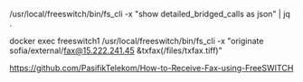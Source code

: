 /usr/local/freeswitch/bin/fs_cli  -x "show detailed_bridged_calls as json" | jq .

docker  exec freeswitch1 /usr/local/freeswitch/bin/fs_cli -x "originate sofia/external/fax@15.222.241.45 &txfax(/files/txfax.tiff)"

https://github.com/PasifikTelekom/How-to-Receive-Fax-using-FreeSWITCH
